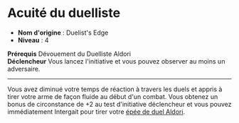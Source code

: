# Acuité du duelliste

 * **Nom d'origine** : Duelist's Edge
 * **Niveau** : 4


<p><span id="ctl00_MainContent_DetailedOutput"><strong>Prérequis</strong> Dévouement du Duelliste Aldori<br><strong>Déclencheur</strong> Vous lancez l'initiative et vous pouvez observer au moins un adversaire.<br></span></p>
<hr>
<p>Vous avez diminué votre temps de réaction à travers les duels et appris à tirer votre arme de façon fluide au début d'un combat. Vous obtenez un bonus de circonstance de +2 au test d'initiative déclencheur et vous pouvez immédiatement Intergait pour tirer votre <a href="https://2e.aonprd.com/Weapons.aspx?ID=88">épée de duel Aldori</a>.&nbsp;</p>